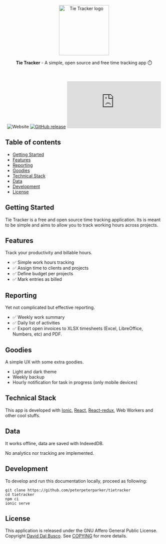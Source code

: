 <div align="center">
  <a href="https://tietracker.com"><img src="public/assets/icon/logo.svg" alt="Tie Tracker logo" height="160"></a>
  
  <br/>
  
  <p><strong>Tie Tracker</strong> - A simple, open source and free time tracking app ⏱️</p>
  
  <br/>
  
  ![Website](https://img.shields.io/website?label=Progressive%20Web%20Apps&url=https%3A%2F%2Ftietracker.com)
  [![GitHub release](https://img.shields.io/github/release/peterpeterparker/tietracker/all?logo=GitHub)](https://github.com/peterpeterparker/tietracker/releases/latest)
  [![Tweet](https://img.shields.io/twitter/url?url=https%3A%2F%tietracker.com)](https://twitter.com/intent/tweet?url=https%3A%2F%2Ftietracker.com&text=Tie%20Tracker+-+A+simple%2C+open+source+and+free+time+tracking+app+%E2%8F%B1%EF%B8%8F)
</div>

## Table of contents

- [Getting Started](#getting-started)
- [Features](#features)
- [Reporting](#reporting)
- [Goodies](#goodies)
- [Technical Stack](#technical-stack)
- [Data](#data)
- [Development](#development)
- [License](#license)

## Getting Started

Tie Tracker is a free and open source time tracking application. Its is meant to be simple and aims to allow you to track working hours across projects.

## Features

Track your productivity and billable hours.

- ✅ Simple work hours tracking
- ✅ Assign time to clients and projects
- ✅ Define budget per projects
- ✅ Mark entries as billed

## Reporting

Yet not complicated but effective reporting.

- ✅ Weekly work summary
- ✅ Daily list of activities
- ✅ Export open invoices to XLSX timesheets (Excel, LibreOffice, Numbers, etc) and PDF.

## Goodies

A simple UX with some extra goodies.

- Light and dark theme
- Weekly backup
- Hourly notification for task in progress (only mobile devices)

## Technical Stack

This app is developed with [Ionic](https://ionicframework.com), [React](https://reactjs.org), [React-redux](https://react-redux.js.org), Web Workers and other cool stuffs.

## Data

It works offline, data are saved with IndexedDB.

No analytics nor tracking are implemented.

## Development

To develop and run this documentation locally, proceed as following:

```
git clone https://github.com/peterpeterparker/tietracker
cd tietracker
npm ci
ionic serve
```

## License

This application is released under the GNU Affero General Public License. Copyright [David Dal Busco](mailto:david.dalbusco@outlook.com). See [COPYING](./COPYING) for more details.

[tie tracker]: https://tietracker.com

